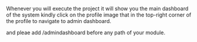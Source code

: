 Whenever you will execute the project it will show you the main dashboard of the system kindly click on the profile image that in the top-right corner of the profile to navigate to admin dashboard.

and pleae add /admindashboard before any path of your module.
